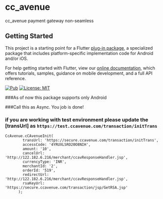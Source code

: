 # cc_avenue

cc_avenue payment gateway non-seamless

## Getting Started

This project is a starting point for a Flutter
[plug-in package](https://flutter.dev/developing-packages/),
a specialized package that includes platform-specific implementation code for
Android and/or iOS.

For help getting started with Flutter, view our
[online documentation](https://flutter.dev/docs), which offers tutorials,
samples, guidance on mobile development, and a full API reference.


<p align="left">
<a href="https://pub.dev/packages/cc_avenue/"><img src="https://img.shields.io/pub/v/flutter_bloc.svg" alt="Pub"></a>
<a href="https://opensource.org/licenses/MIT"><img src="https://img.shields.io/badge/license-MIT-purple.svg" alt="License: MIT"></a>
</p>


###As of now this package supports only Android

###Call this as Async. You job is done!

### if you are working with test environment please update the [transUrl] as ``` https://test.ccavenue.com/transaction/initTrans ```
```
CcAvenue.cCAvenueInit(
        transUrl: 'https://secure.ccavenue.com/transaction/initTrans',
        accessCode: '4YRUXLSRO20O8NIH',
        amount: '10',
        cancelUrl: 'http://122.182.6.216/merchant/ccavResponseHandler.jsp',
        currencyType: 'INR',
        merchantId: '2',
        orderId: '519',
        redirectUrl: 'http://122.182.6.216/merchant/ccavResponseHandler.jsp',
        rsaKeyUrl: 'https://secure.ccavenue.com/transaction/jsp/GetRSA.jsp'
      );
```
